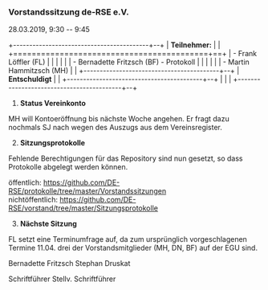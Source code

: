 ### **Vorstandssitzung de-RSE e.V.**

28.03.2019, 9:30 -- 9:45

+------------------------------------------+--+
| **Teilnehmer:**                          |  |
+==========================================+==+
| -   Frank Löffler (FL)                   |  |
|                                          |  |
| -   Bernadette Fritzsch (BF) - Protokoll |  |
|                                          |  |
| -   Martin Hammitzsch (MH)               |  |
+------------------------------------------+--+
| **Entschuldigt**                         |  |
+------------------------------------------+--+
|                                          |  |
+------------------------------------------+--+

1.  **Status Vereinkonto**

MH will Kontoeröffnung bis nächste Woche angehen. Er fragt dazu nochmals
SJ nach wegen des Auszugs aus dem Vereinsregister.

2.  **Sitzungsprotokolle**

Fehlende Berechtigungen für das Repository sind nun gesetzt, so dass
Protokolle abgelegt werden können.

öffentlich:
<https://github.com/DE-RSE/protokolle/tree/master/Vorstandssitzungen>\
nichtöffentlich:
<https://github.com/DE-RSE/vorstand/tree/master/Sitzungsprotokolle>

3.  **Nächste Sitzung**

FL setzt eine Terminumfrage auf, da zum ursprünglich vorgeschlagenen
Termine 11.04. drei der Vorstandsmitglieder (MH, DN, BF) auf der EGU
sind.

Bernadette Fritzsch Stephan Druskat

Schriftführer Stellv. Schriftführer
